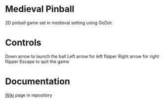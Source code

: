 # Medieval Pinball
2D pinball game set in medieval setting using GoDot.

# Controls
Down arrow to launch the ball Left arrow for left flipper Right arrow for right flipper Escape to quit the game

# Documentation
[Wiki]([https://github.com/AdomasKairys/medieval_pinball/wiki/Game-Description](https://github.com/AdomasKairys/medieval_pinball/wiki)) page in repository
